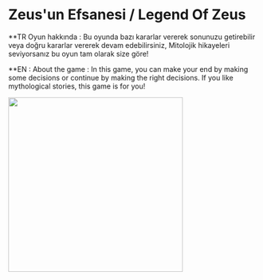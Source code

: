 # Zeus'un Efsanesi / Legend Of Zeus

**TR
Oyun hakkında :
Bu oyunda bazı kararlar vererek sonunuzu getirebilir veya doğru kararlar vererek devam edebilirsiniz, Mitolojik hikayeleri seviyorsanız bu oyun tam olarak size göre!


**EN :
About the game :
In this game, you can make your end by making some decisions or continue by making the right decisions. If you like mythological stories, this game is for you!

<img src="https://github.com/pyalihtml/pyalihtml/blob/main/satoru-gojo-satoru.gif?raw=true"  width="350px">
